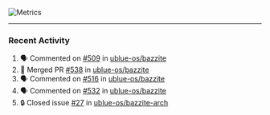 ![Metrics](https://metrics.lecoq.io/KyleGospo?template=classic&base=header%2C%20activity%2C%20community%2C%20repositories%2C%20metadata&base.indepth=false&base.hireable=false&base.skip=false&config.timezone=America%2FLos_Angeles)

---
### Recent Activity
<!--START_SECTION:activity-->
1. 🗣 Commented on [#509](https://github.com/ublue-os/bazzite/issues/509#issuecomment-1809522148) in [ublue-os/bazzite](https://github.com/ublue-os/bazzite)
2. 🎉 Merged PR [#538](https://github.com/ublue-os/bazzite/pull/538) in [ublue-os/bazzite](https://github.com/ublue-os/bazzite)
3. 🗣 Commented on [#516](https://github.com/ublue-os/bazzite/issues/516#issuecomment-1809421472) in [ublue-os/bazzite](https://github.com/ublue-os/bazzite)
4. 🗣 Commented on [#532](https://github.com/ublue-os/bazzite/issues/532#issuecomment-1809126801) in [ublue-os/bazzite](https://github.com/ublue-os/bazzite)
5. 🔒 Closed issue [#27](https://github.com/ublue-os/bazzite-arch/issues/27) in [ublue-os/bazzite-arch](https://github.com/ublue-os/bazzite-arch)
<!--END_SECTION:activity-->
